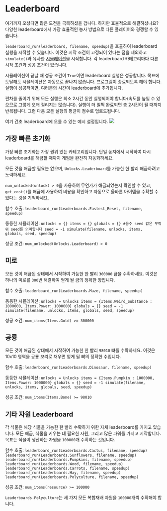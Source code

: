# Leaderboard
여기까지 오셨다면 많은 도전을 극복하셨을 겁니다. 하지만 효율적으로 해결하셨나요?
다양한 leaderboard에서 가장 효율적인 농사 방법으로 다른 플레이어와 경쟁할 수 있습니다.

`leaderboard_run(leaderboard, filename, speedup)`을 호출하여 leaderboard 실행을 시작할 수 있습니다.
이것은 시작 조건이 고정되어 있다는 점을 제외하고 `simulate()`와 유사한 [시뮬레이션](docs/unlocks/simulation.md)을 시작합니다. 각 leaderboard 카테고리마다 다른 시작 조건과 성공 조건이 있습니다.

시뮬레이션이 끝날 때 성공 조건이 `True`이면 leaderboard 실행은 성공합니다. 목표에 도달해도 시뮬레이션은 자동으로 끝나지 않습니다. 프로그램이 종료되도록 해야 합니다.
실행이 성공적이면, 여러분의 시간이 leaderboard에 추가됩니다.

편차를 줄이기 위해 모든 실행은 최소 2시간 동안 실행되어야 합니다(속도를 높일 수 있으므로 그렇게 오래 걸리지는 않습니다). 실행이 더 일찍 완료되면 총 2시간이 될 때까지 반복됩니다. 그런 다음 모든 실행의 평균이 점수로 업로드됩니다.

여기 건초 leaderboard에 오를 수 있는 예시 설정입니다.
![](LeaderboardSetup400)

## 가장 빠른 초기화
가장 빠른 초기화는 가장 권위 있는 카테고리입니다. 단일 농지에서 시작하여 다시 leaderboard를 해금할 때까지 게임을 완전히 자동화하세요.

모든 것을 해금할 필요는 없으며, `Unlocks.Leaderboard`를 가능한 한 빨리 해금하려고 노력하세요.

`num_unlocked(unlock) > 0`을 사용하여 무언가가 해금되었는지 확인할 수 있고, `get_cost()`를 해금에 사용하여 비용을 확인하고 자동으로 올바른 아이템을 수확할 수 있다는 것을 기억하세요.

함수 호출:
`leaderboard_run(Leaderboards.Fastest_Reset, filename, speedup)`

동등한 시뮬레이션:
`unlocks = {}
items = {}
globals = {}
#음수 seed 값은 무작위 seed를 의미합니다
seed = -1
simulate(filename, unlocks, items, globals, seed, speedup)`

성공 조건:
`num_unlocked(Unlocks.Leaderboard) > 0`

## 미로
모든 것이 해금된 상태에서 시작하여 가능한 한 빨리 `300000` 금을 수확하세요. 이것은 하나의 미로를 `300`번 해결하여 얻게 될 금의 정확한 양입니다.

함수 호출:
`leaderboard_run(Leaderboards.Maze, filename, speedup)`

동등한 시뮬레이션:
`unlocks = Unlocks
items = {Items.Weird_Substance : 1000000, Items.Power: 1000000}
globals = {}
seed = -1
simulate(filename, unlocks, items, globals, seed, speedup)`

성공 조건:
`num_items(Items.Gold) >= 300000`

## 공룡
모든 것이 해금된 상태에서 시작하여 가능한 한 빨리 `98010` 뼈를 수확하세요. 이것은 10x10 영역을 공룡 꼬리로 채우면 얻게 될 뼈의 정확한 수입니다.

함수 호출:
`leaderboard_run(Leaderboards.Dinosaur, filename, speedup)`

동등한 시뮬레이션:
`unlocks = Unlocks
items = {Items.Pumpkin : 1000000, Items.Power: 1000000}
globals = {}
seed = -1
simulate(filename, unlocks, items, globals, seed, speedup)`

성공 조건:
`num_items(Items.Bone) >= 98010`

## 기타 자원 Leaderboard
각 식물은 해당 식물을 가능한 한 빨리 수확하기 위한 자체 leaderboard를 가지고 있습니다. 모든 해금, 식물을 키우는 데 필요한 자원, 그리고 많은 파워를 가지고 시작합니다. 목표는 식물이 생산하는 자원을 `100000`개 수확하는 것입니다.

함수 호출:
`leaderboard_run(Leaderboards.Cactus, filename, speedup)`
`leaderboard_run(Leaderboards.Sunflowers, filename, speedup)`
`leaderboard_run(Leaderboards.Pumpkins, filename, speedup)`
`leaderboard_run(Leaderboards.Wood, filename, speedup)`
`leaderboard_run(Leaderboards.Carrots, filename, speedup)`
`leaderboard_run(Leaderboards.Hay, filename, speedup)`
`leaderboard_run(Leaderboards.Polyculture, filename, speedup)`

성공 조건:
`num_items(resource) >= 100000`

`Leaderboards.Polyculture`는 세 가지 모든 복합재배 자원을 `100000`개씩 수확해야 합니다.